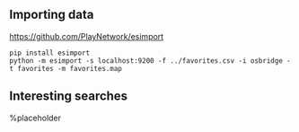 ## Importing data

https://github.com/PlayNetwork/esimport

```
pip install esimport
python -m esimport -s localhost:9200 -f ../favorites.csv -i osbridge -t favorites -m favorites.map
```

## Interesting searches

%placeholder